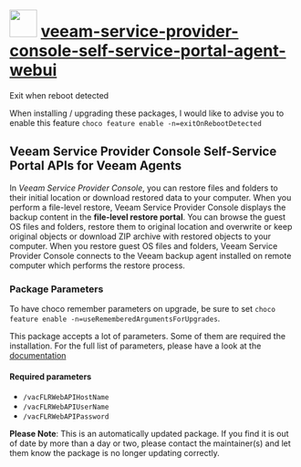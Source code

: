# <img src="https://cdn.jsdelivr.net/gh/mkevenaar/chocolatey-packages@bc660485c002ee54e0bfab7d52c23c50f7323ba3/icons/veeam-service-provider-console-self-service-portal-agent-webui.png" width="48" height="48"/> [veeam-service-provider-console-self-service-portal-agent-webui](https://community.chocolatey.org/packages/veeam-service-provider-console-self-service-portal-agent-webui)

Exit when reboot detected

When installing / upgrading these packages, I would like to advise you to enable this feature `choco feature enable -n=exitOnRebootDetected`

## Veeam Service Provider Console Self-Service Portal APIs for Veeam Agents

In _Veeam Service Provider Console_, you can restore files and folders to their initial location or download restored data to your computer. When you perform a file-level restore, Veeam Service Provider Console displays the backup content in the **file-level restore portal**. You can browse the guest OS files and folders, restore them to original location and overwrite or keep original objects or download ZIP archive with restored objects to your computer. When you restore guest OS files and folders, Veeam Service Provider Console connects to the Veeam backup agent installed on remote computer which performs the restore process.

### Package Parameters

To have choco remember parameters on upgrade, be sure to set `choco feature enable -n=useRememberedArgumentsForUpgrades`.

This package accepts a lot of parameters. Some of them are required the installation. For the full list of parameters, please have a look at the [documentation](https://github.com/mkevenaar/chocolatey-packages/blob/master/automatic/veeam-service-provider-console-self-service-portal-agent-webui/PARAMETERS.md)

#### Required parameters

* `/vacFLRWebAPIHostName`
* `/vacFLRWebAPIUserName`
* `/vacFLRWebAPIPassword`

<!-- PARAMETERS.md -->
**Please Note**: This is an automatically updated package. If you find it is
out of date by more than a day or two, please contact the maintainer(s) and
let them know the package is no longer updating correctly.
